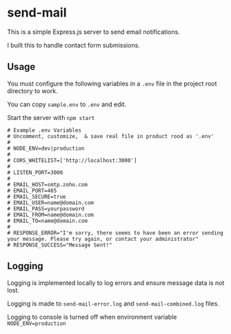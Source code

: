 # send-mail #

This is a simple Express.js server to send email notifications.

I built this to handle contact form submissions. 

## Usage ##

You must configure the following variables in a `.env` file in the project root directory to work.

You can copy `sample.env` to `.env` and edit.

Start the server with `npm start`

```
# Example .env Variables
# Uncomment, customize,  & save real file in product rood as '.env'
#
# NODE_ENV=dev|production
#
# CORS_WHITELIST=['http://localhost:3000']
#
# LISTEN_PORT=3000
#
# EMAIL_HOST=smtp.zoho.com
# EMAIL_PORT=465
# EMAIL_SECURE=true
# EMAIL_USER=name@domain.com
# EMAIL_PASS=yourpassword
# EMAIL_FROM=name@domain.com
# EMAIL_TO=name@domain.com
#
# RESPONSE_ERROR="I'm sorry, there seems to have been an error sending your message. Please try again, or contact your administrator"
# RESPONSE_SUCCESS="Message Sent!"
```

## Logging ##

Logging is implemented locally to log errors and ensure message data is not lost.

Logging is made to `send-mail-error.log` and `send-mail-combined.log` files.

Logging to console is turned off when environment variable `NODE_ENV=production`

